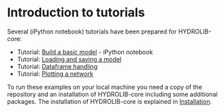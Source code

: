 # Introduction to tutorials

Several (iPython notebook) tutorials have been prepared for HYDROLIB-core:

* Tutorial: [Build a basic model](build_basic_model.ipynb) - iPython notebook
* Tutorial: [Loading and saving a model](loading_and_saving_a_model.md) 
* Tutorial: [Dataframe handling](dataframe_handling.md)
* Tutorial: [Plotting a network](plotting_a_network.md)

To run these examples on your local machine you need a copy of the repository and an installation of HYDROLIB-core including some additional packages. The installation of HYDROLIB-core is explained in [Installation](../guides/setup.md). 
